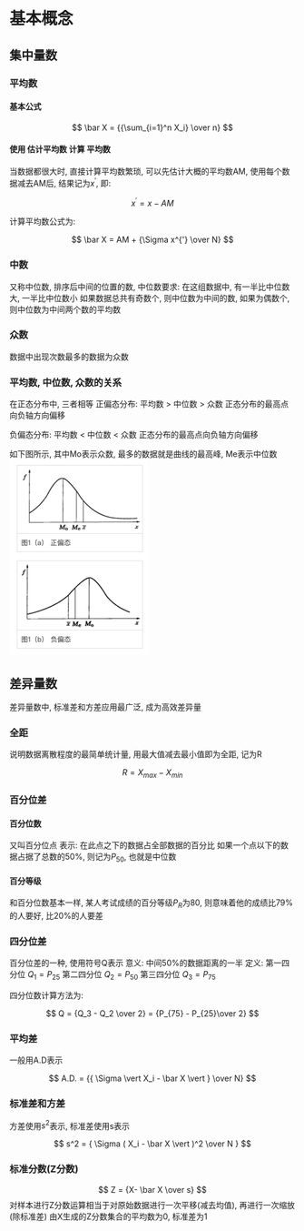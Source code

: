 # 基本概念
## 集中量数
### 平均数
#### 基本公式
$$ \bar X = {{\sum_{i=1}^n X_i} \over n} $$

#### 使用 估计平均数 计算 平均数
当数据都很大时, 直接计算平均数繁琐, 可以先估计大概的平均数AM, 使用每个数据减去AM后, 结果记为$x^{'}$, 即:

$$ x^{'} = x - AM $$

计算平均数公式为:

$$ \bar X = AM + {\Sigma x^{'} \over N} $$

### 中数
又称中位数, 排序后中间的位置的数, 
中位数要求: 在这组数据中, 有一半比中位数大, 一半比中位数小
如果数据总共有奇数个, 则中位数为中间的数, 如果为偶数个, 则中位数为中间两个数的平均数

### 众数
数据中出现次数最多的数据为众数

### 平均数, 中位数, 众数的关系
在正态分布中, 三者相等
正偏态分布: 平均数 > 中位数 > 众数
正态分布的最高点向负轴方向偏移

负偏态分布: 平均数 < 中位数 < 众数
正态分布的最高点向负轴方向偏移

如下图所示, 其中Mo表示众数, 最多的数据就是曲线的最高峰, Me表示中位数
![](_v_images/20191001123652680_2002591183.png)

## 差异量数
差异量数中, 标准差和方差应用最广泛, 成为高效差异量
### 全距
说明数据离散程度的最简单统计量, 用最大值减去最小值即为全距, 记为R

$$ R = X_{max} - X_{min} $$

### 百分位差
#### 百分位数
又叫百分位点
表示: 在此点之下的数据占全部数据的百分比
如果一个点以下的数据占据了总数的50%, 则记为$P_{50}$, 也就是中位数

#### 百分等级
和百分位数基本一样, 某人考试成绩的百分等级$P_R$为80, 则意味着他的成绩比79%的人要好, 比20%的人要差

### 四分位差
百分位差的一种, 使用符号Q表示
意义: 中间50%的数据距离的一半
定义: 
第一四分位 $Q_1 = P_{25}$
第二四分位 $Q_2 = P_{50}$
第三四分位 $Q_3 = P_{75}$

四分位数计算方法为: 

$$ Q = {Q_3 - Q_2 \over 2} = {P_{75} - P_{25}\over 2} $$

### 平均差
一般用A.D表示

$$ A.D. = {{ \Sigma \vert X_i - \bar X \vert } \over N} $$

### 标准差和方差
方差使用$s^2$表示, 标准差使用s表示

$$ s^2 = { \Sigma ( X_i - \bar X \vert )^2 \over N } $$

### 标准分数(Z分数)
$$ Z = {X- \bar X \over s} $$
对样本进行Z分数运算相当于对原始数据进行一次平移(减去均值), 再进行一次缩放(除标准差)
由X生成的Z分数集合的平均数为0, 标准差为1

